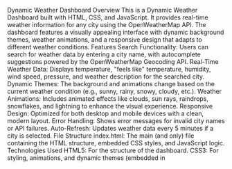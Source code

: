 Dynamic Weather Dashboard
Overview
This is a Dynamic Weather Dashboard built with HTML, CSS, and JavaScript. It provides real-time weather information for any city using the OpenWeatherMap API. The dashboard features a visually appealing interface with dynamic background themes, weather animations, and a responsive design that adapts to different weather conditions.
Features
Search Functionality: Users can search for weather data by entering a city name, with autocomplete suggestions powered by the OpenWeatherMap Geocoding API.
Real-Time Weather Data: Displays temperature, "feels like" temperature, humidity, wind speed, pressure, and weather description for the searched city.
Dynamic Themes: The background and animations change based on the current weather condition (e.g., sunny, rainy, snowy, cloudy, etc.).
Weather Animations: Includes animated effects like clouds, sun rays, raindrops, snowflakes, and lightning to enhance the visual experience.
Responsive Design: Optimized for both desktop and mobile devices with a clean, modern layout.
Error Handling: Shows error messages for invalid city names or API failures.
Auto-Refresh: Updates weather data every 5 minutes if a city is selected.
File Structure
index.html: The main (and only) file containing the HTML structure, embedded CSS styles, and JavaScript logic.
Technologies Used
HTML5: For the structure of the dashboard.
CSS3: For styling, animations, and dynamic themes (embedded in <style> tags).
JavaScript: For API integration, DOM manipulation, and interactivity (embedded in <script> tags).
OpenWeatherMap API: Provides weather data (weather endpoint) and city suggestions (geo endpoint).
How It Works
API Integration:
Uses the OpenWeatherMap API with a provided API key (e28bfa8175cca343995da33921cc4dd1).
Fetches weather data via the /weather endpoint and city suggestions via the /geo endpoint.
Dynamic UI:
The search input triggers city suggestions as the user types.
Upon selecting a city or pressing "Search" (or Enter), the app fetches and displays weather data.
The background theme and animations update based on the weather condition (e.g., "Clear", "Rain", "Snow").
Animations:
CSS keyframes animate clouds, sun rays, raindrops, snowflakes, and lightning effects across the screen.
Hosting on GitHub
To host this project on GitHub Pages:

Create a Repository: Upload index.html to a new GitHub repository (e.g., weather-dashboard).
Enable GitHub Pages:
Go to the repository settings.
Scroll to the "GitHub Pages" section.
Set the source to the main branch and root directory (/).
Access the Site: Once deployed, the dashboard will be available at https://<username>.github.io/<repository-name>/.
Usage
Open the hosted URL in a browser.
Type a city name (e.g., "London") in the search bar.
Click "Search" or press Enter to view the weather data.
Enjoy the dynamic visuals and weather updates!
Notes
API Key: The current API key is hardcoded in the script. For production use, consider securing it (e.g., via environment variables or a backend proxy).
Dependencies: No external libraries are required; everything is self-contained in index.html.
Browser Compatibility: Works best in modern browsers supporting CSS animations and ES6 JavaScript.
